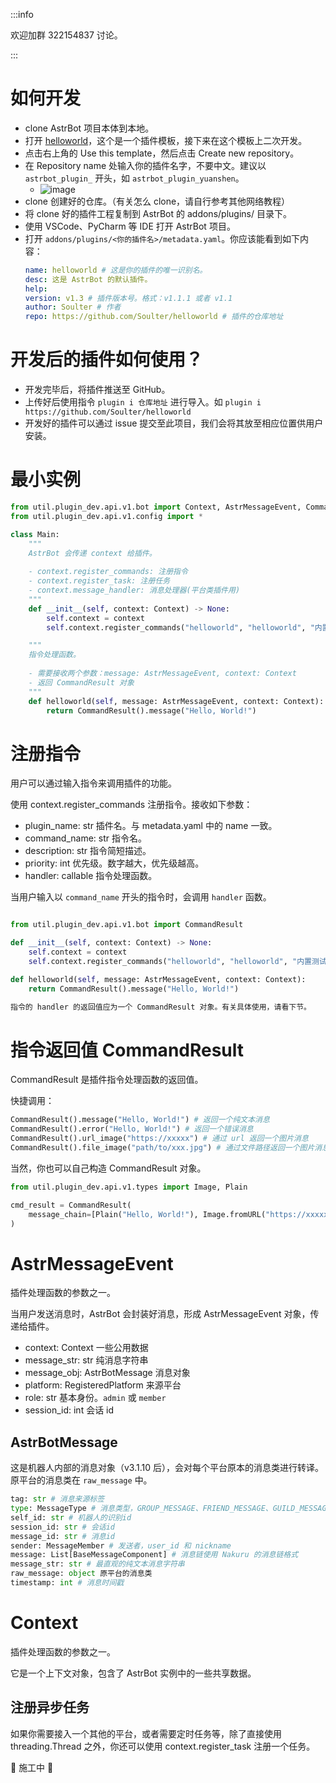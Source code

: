 :::info

欢迎加群 322154837 讨论。

:::

# 如何开发

- clone AstrBot 项目本体到本地。
- 打开 [helloworld](https://github.com/Soulter/helloworld)，这个是一个插件模板，接下来在这个模板上二次开发。
- 点击右上角的 Use this template，然后点击 Create new repository。
- 在 Repository name 处输入你的插件名字，不要中文。建议以 `astrbot_plugin_` 开头，如 `astrbot_plugin_yuanshen`。
  - ![image](https://github.com/Soulter/AstrBot-docs/assets/37870767/560fa66f-740a-456c-a6dc-3766a79d3e9f)
- clone 创建好的仓库。（有关怎么 clone，请自行参考其他网络教程）
- 将 clone 好的插件工程复制到 AstrBot 的 addons/plugins/ 目录下。
- 使用 VSCode、PyCharm 等 IDE 打开 AstrBot 项目。
- 打开 `addons/plugins/<你的插件名>/metadata.yaml`。你应该能看到如下内容：
    ```yaml
    name: helloworld # 这是你的插件的唯一识别名。
    desc: 这是 AstrBot 的默认插件。
    help: 
    version: v1.3 # 插件版本号。格式：v1.1.1 或者 v1.1
    author: Soulter # 作者
    repo: https://github.com/Soulter/helloworld # 插件的仓库地址
    ```

# 开发后的插件如何使用？
- 开发完毕后，将插件推送至 GitHub。
- 上传好后使用指令 `plugin i 仓库地址` 进行导入。如 `plugin i https://github.com/Soulter/helloworld`
- 开发好的插件可以通过 issue 提交至此项目，我们会将其放至相应位置供用户安装。


# 最小实例

```py
from util.plugin_dev.api.v1.bot import Context, AstrMessageEvent, CommandResult
from util.plugin_dev.api.v1.config import *

class Main:
    """
    AstrBot 会传递 context 给插件。
    
    - context.register_commands: 注册指令
    - context.register_task: 注册任务
    - context.message_handler: 消息处理器(平台类插件用)
    """
    def __init__(self, context: Context) -> None:
        self.context = context
        self.context.register_commands("helloworld", "helloworld", "内置测试指令。", 1, self.helloworld)

    """
    指令处理函数。
    
    - 需要接收两个参数：message: AstrMessageEvent, context: Context
    - 返回 CommandResult 对象
    """
    def helloworld(self, message: AstrMessageEvent, context: Context):
        return CommandResult().message("Hello, World!")
```

# 注册指令

用户可以通过输入指令来调用插件的功能。

使用 context.register_commands 注册指令。接收如下参数：

- plugin_name: str 插件名。与 metadata.yaml 中的 name 一致。
- command_name: str 指令名。
- description: str 指令简短描述。
- priority: int 优先级。数字越大，优先级越高。
- handler: callable 指令处理函数。

当用户输入以 `command_name` 开头的指令时，会调用 `handler` 函数。

```py

from util.plugin_dev.api.v1.bot import CommandResult

def __init__(self, context: Context) -> None:
    self.context = context
    self.context.register_commands("helloworld", "helloworld", "内置测试指令。", 1, self.helloworld)

def helloworld(self, message: AstrMessageEvent, context: Context):
    return CommandResult().message("Hello, World!")

指令的 handler 的返回值应为一个 CommandResult 对象。有关具体使用，请看下节。

```

# 指令返回值 CommandResult

CommandResult 是插件指令处理函数的返回值。

快捷调用：

```py
CommandResult().message("Hello, World!") # 返回一个纯文本消息
CommandResult().error("Hello, World!") # 返回一个错误消息
CommandResult().url_image("https://xxxxx") # 通过 url 返回一个图片消息
CommandResult().file_image("path/to/xxx.jpg") # 通过文件路径返回一个图片消息
```

当然，你也可以自己构造 CommandResult 对象。

```py
from util.plugin_dev.api.v1.types import Image, Plain

cmd_result = CommandResult(
    message_chain=[Plain("Hello, World!"), Image.fromURL("https://xxxxx")], # 消息链
)
```

# AstrMessageEvent

插件处理函数的参数之一。

当用户发送消息时，AstrBot 会封装好消息，形成 AstrMessageEvent 对象，传递给插件。

- context: Context 一些公用数据
- message_str: str 纯消息字符串
- message_obj: AstrBotMessage 消息对象
- platform: RegisteredPlatform 来源平台
- role: str 基本身份。`admin` 或 `member`
- session_id: int 会话 id

## AstrBotMessage

这是机器人内部的消息对象（v3.1.10 后），会对每个平台原本的消息类进行转译。原平台的消息类在 `raw_message` 中。

```py
tag: str # 消息来源标签
type: MessageType # 消息类型，GROUP_MESSAGE、FRIEND_MESSAGE、GUILD_MESSAGE
self_id: str # 机器人的识别id
session_id: str # 会话id
message_id: str # 消息id
sender: MessageMember # 发送者，user_id 和 nickname
message: List[BaseMessageComponent] # 消息链使用 Nakuru 的消息链格式
message_str: str # 最直观的纯文本消息字符串
raw_message: object 原平台的消息类
timestamp: int # 消息时间戳
```

# Context

插件处理函数的参数之一。

它是一个上下文对象，包含了 AstrBot 实例中的一些共享数据。

## 注册异步任务

如果你需要接入一个其他的平台，或者需要定时任务等，除了直接使用 threading.Thread 之外，你还可以使用 context.register_task 注册一个任务。

🚧 施工中 🚧
